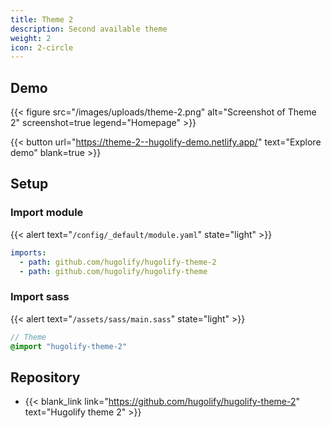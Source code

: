 ```yaml
---
title: Theme 2
description: Second available theme
weight: 2
icon: 2-circle
---
```


## Demo

{{< figure src="/images/uploads/theme-2.png" alt="Screenshot of Theme 2" screenshot=true legend="Homepage" >}}

{{< button url="https://theme-2--hugolify-demo.netlify.app/" text="Explore demo" blank=true >}}

## Setup

### Import module

{{< alert text="`/config/_default/module.yaml`" state="light" >}}

```yml
imports:
  - path: github.com/hugolify/hugolify-theme-2
  - path: github.com/hugolify/hugolify-theme
```

### Import sass

{{< alert text="`/assets/sass/main.sass`" state="light" >}}

```sass
// Theme
@import "hugolify-theme-2"
```

## Repository

- {{< blank_link link="https://github.com/hugolify/hugolify-theme-2" text="Hugolify theme 2" >}}

